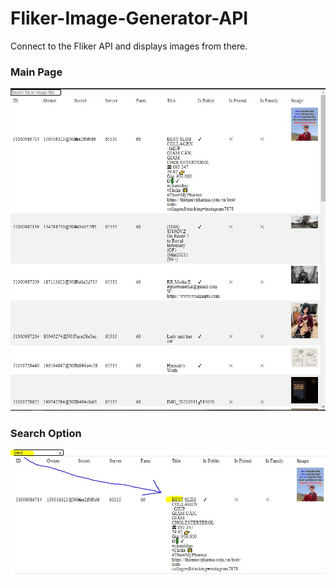 # Fliker-Image-Generator-API
Connect to the Fliker API and displays images from there.

<h3>Main Page</h3>
<img src="Images/Capture.JPG" width="800px">

<h3>Search Option</h3>
<img src="Images/Captsdsdure.JPG" width="800px">

